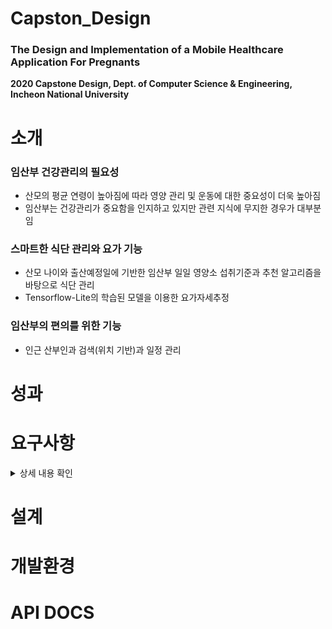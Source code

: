 # Capston_Design
### The Design and Implementation of a Mobile Healthcare Application For Pregnants
**2020 Capstone Design, Dept. of Computer Science &amp; Engineering, Incheon National University**
  
# 소개
### 임산부 건강관리의 필요성
  * 산모의 평균 연령이 높아짐에 따라 영양 관리 및 운동에 대한 중요성이 더욱 높아짐
  * 임산부는 건강관리가 중요함을 인지하고 있지만 관련 지식에 무지한 경우가 대부분임
### 스마트한 식단 관리와 요가 기능
  * 산모 나이와 출산예정일에 기반한 임산부 일일 영양소 섭취기준과 추천 알고리즘을 바탕으로 식단 관리
  * Tensorflow-Lite의 학습된 모델을 이용한 요가자세추정
### 임산부의 편의를 위한 기능
  * 인근 산부인과 검색(위치 기반)과 일정 관리

# 성과

# 요구사항
<details>
  <summary>상세 내용 확인</summary>
  <div markdown="1">

| 기능 | 설명 |
| --------------- | -------------------------------------------------- |
|출산 예정일 등록|출산 주차에 따라 산모에게 필요한 정보를 제공|
|산모 나이 등록|산모의 나이에 따라 식단 정보를 제공|
|식단 추천|일일 영양소 섭취기준과 추천 알고리즘을 바탕으로 식단 추천|
|요가|임산부에게 도움이 되는 요가를 볼 수 있음|
|자세추정|카메라를 사용해 자세를 인식하고, 주어지는 요가 이미지와 일치하는지 판별|
|인근 산부인과 검색|인근 산부인과 검색을 통해 응급시 신속히 가까운 병원을 찾을 수 있음|
|병원 일정 알리미|다음 병원 선생님과의 예약날짜를 입력하여 일정을 잊지 않도록 알려줌|
|회원정보 관리|회원가입, 로그인, 회원정보 수정, 알림 설정|

  </div>
</details>


# 설계

# 개발환경

# API DOCS

